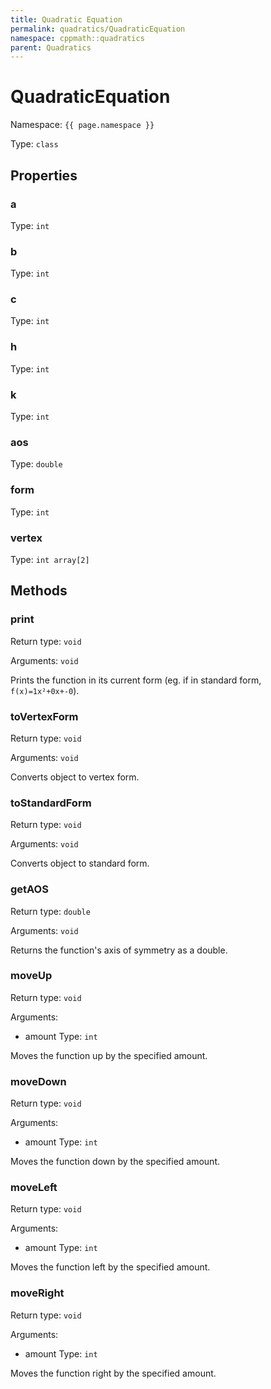 ```yaml
---
title: Quadratic Equation
permalink: quadratics/QuadraticEquation
namespace: cppmath::quadratics
parent: Quadratics
---
```

# QuadraticEquation

Namespace: `{{ page.namespace }}`

Type: `class`

## Properties

### a

Type: `int`

### b

Type: `int`

### c

Type: `int`

### h

Type: `int`

### k

Type: `int`

### aos

Type: `double`

### form

Type: `int`

### vertex

Type: `int array[2]`

## Methods

### print

Return type: `void`

Arguments: `void`

Prints the function in its current form (eg. if in standard form, `f(x)=1x²+0x+-0`).

### toVertexForm

Return type: `void`

Arguments: `void`

Converts object to vertex form.

### toStandardForm

Return type: `void`

Arguments: `void`

Converts object to standard form.

### getAOS

Return type: `double`

Arguments: `void`

Returns the function's axis of symmetry as a double.

### moveUp

Return type: `void`

Arguments:

- amount
 Type: `int`

Moves the function up by the specified amount.

### moveDown

Return type: `void`

Arguments:

- amount
 Type: `int`

Moves the function down by the specified amount.

### moveLeft

Return type: `void`

Arguments:

- amount
 Type: `int`

Moves the function left by the specified amount.

### moveRight

Return type: `void`

Arguments:

- amount
 Type: `int`

Moves the function right by the specified amount.